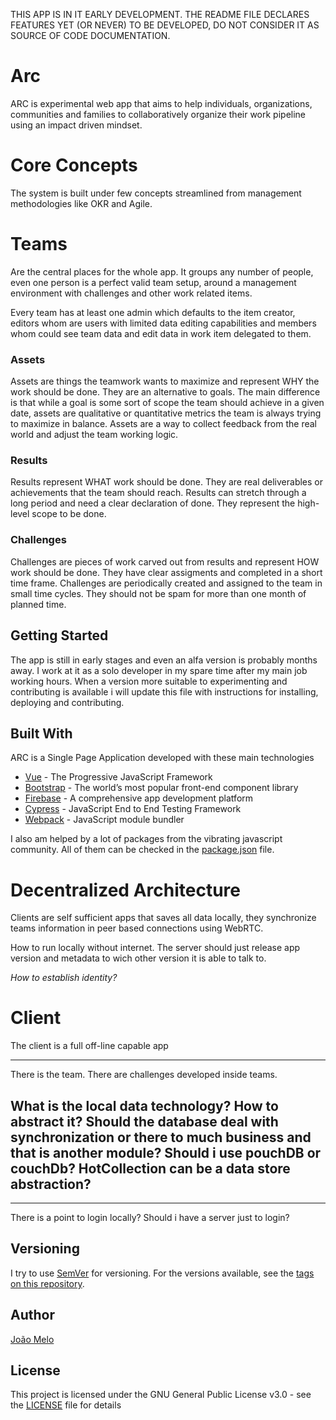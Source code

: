 THIS APP IS IN IT EARLY DEVELOPMENT. THE README FILE DECLARES FEATURES YET (OR NEVER) TO BE DEVELOPED, DO NOT CONSIDER IT AS SOURCE OF CODE DOCUMENTATION.

# Arc

ARC is experimental web app that aims to help individuals, organizations, communities and families to collaboratively organize their work pipeline using an impact driven mindset.

# Core Concepts

The system is built under few concepts streamlined from management methodologies like OKR and Agile.

# Teams

Are the central places for the whole app. It groups any number of people, even one person is a perfect valid team setup, around a management environment with challenges and other work related items.

Every team has at least one admin which defaults to the item creator, editors whom are users with limited data editing capabilities and members whom could see team data and edit data in work item delegated to them.

### Assets

Assets are things the teamwork wants to maximize and represent WHY the work should be done. They are an alternative to goals. The main difference is that while a goal is some sort of scope the team should achieve in a given date, assets are qualitative or quantitative metrics the team is always trying to maximize in balance. Assets are a way to collect feedback from the real world and adjust the team working logic.

### Results

Results represent WHAT work should be done. They are real deliverables or achievements that the team should reach. Results can stretch through a long period and need a clear declaration of done. They represent the high-level scope to be done.

### Challenges

Challenges are pieces of work carved out from results and represent HOW work should be done. They have clear assigments and completed in a short time frame. Challenges are periodically created and assigned to the team in small time cycles. They should not be spam for more than one month of planned time.

## Getting Started

The app is still in early stages and even an alfa version is probably months away. I work at it as a solo developer in my spare time after my main job working hours. When a version more suitable to experimenting and contributing is available i will update this file with instructions for installing, deploying and contributing.

## Built With

ARC is a Single Page Application developed with these main technologies

* [Vue](https://vuejs.org/) - The Progressive JavaScript Framework
* [Bootstrap](https://getbootstrap.com/) - The world’s most popular front-end component library
* [Firebase](https://firebase.google.com/) - A comprehensive app development platform
* [Cypress](https://www.cypress.io/) - JavaScript End to End Testing Framework
* [Webpack](https://webpack.js.org/) - JavaScript module bundler

I also am helped by a lot of packages from the vibrating javascript community. All of them can be checked in the [package.json](package.json) file.

# Decentralized Architecture 

Clients are self sufficient apps that saves all data locally, they synchronize teams information in peer based connections using WebRTC.

How to run locally without internet. The server should just release app version and metadata to wich other version it is able to talk to.

_How to establish identity?_

# Client

The client is a full off-line capable app

----
There is the team.
There are challenges developed inside teams.

What is the local data technology?
How to abstract it?
Should the database deal with synchronization or there to much business and that is another module?
Should i use pouchDB or couchDb? HotCollection can be a data store abstraction?
---

---
There is a point to login locally? Should i have a server just to login?
 

## Versioning

I try to use [SemVer](http://semver.org/) for versioning. For the versions available, see the [tags on this repository](https://github.com/joaomelo/arc/tags). 

## Author

[João Melo](https://www.linkedin.com/in/joaomelo81/?locale=en_US)

## License

This project is licensed under the GNU General Public License v3.0 - see the [LICENSE](LICENSE) file for details